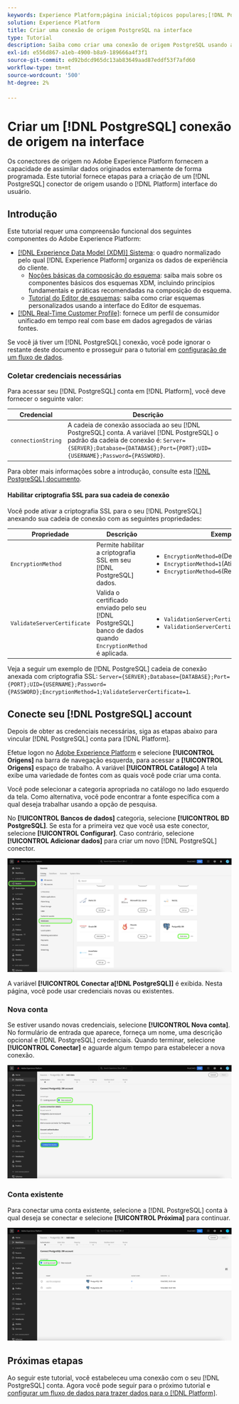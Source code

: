 ```yaml
---
keywords: Experience Platform;página inicial;tópicos populares;[!DNL PostgreSQL];[!DNL PostgreSQL]; PostgreSQL
solution: Experience Platform
title: Criar uma conexão de origem PostgreSQL na interface
type: Tutorial
description: Saiba como criar uma conexão de origem PostgreSQL usando a interface do usuário do Adobe Experience Platform.
exl-id: e556d867-a1eb-4900-b8a9-189666a4f3f1
source-git-commit: ed92bdcd965dc13ab83649aad87eddf53f7afd60
workflow-type: tm+mt
source-wordcount: '500'
ht-degree: 2%

---
```


# Criar um [!DNL PostgreSQL] conexão de origem na interface

Os conectores de origem no Adobe Experience Platform fornecem a capacidade de assimilar dados originados externamente de forma programada. Este tutorial fornece etapas para a criação de um [!DNL PostgreSQL] conector de origem usando o [!DNL Platform] interface do usuário.

## Introdução

Este tutorial requer uma compreensão funcional dos seguintes componentes do Adobe Experience Platform:

* [[!DNL Experience Data Model (XDM)] Sistema](../../../../../xdm/home.md): o quadro normalizado pelo qual [!DNL Experience Platform] organiza os dados de experiência do cliente.
   * [Noções básicas da composição do esquema](../../../../../xdm/schema/composition.md): saiba mais sobre os componentes básicos dos esquemas XDM, incluindo princípios fundamentais e práticas recomendadas na composição do esquema.
   * [Tutorial do Editor de esquemas](../../../../../xdm/tutorials/create-schema-ui.md): saiba como criar esquemas personalizados usando a interface do Editor de esquemas.
* [[!DNL Real-Time Customer Profile]](../../../../../profile/home.md): fornece um perfil de consumidor unificado em tempo real com base em dados agregados de várias fontes.

Se você já tiver um [!DNL PostgreSQL] conexão, você pode ignorar o restante deste documento e prosseguir para o tutorial em [configuração de um fluxo de dados](../../dataflow/databases.md).

### Coletar credenciais necessárias

Para acessar seu [!DNL PostgreSQL] conta em [!DNL Platform], você deve fornecer o seguinte valor:

| Credencial | Descrição |
| ---------- | ----------- |
| `connectionString` | A cadeia de conexão associada ao seu [!DNL PostgreSQL] conta. A variável [!DNL PostgreSQL] o padrão da cadeia de conexão é: `Server={SERVER};Database={DATABASE};Port={PORT};UID={USERNAME};Password={PASSWORD}`. |

Para obter mais informações sobre a introdução, consulte esta [[!DNL PostgreSQL] documento](https://www.postgresql.org/docs/9.2/app-psql.html).

#### Habilitar criptografia SSL para sua cadeia de conexão

Você pode ativar a criptografia SSL para o seu [!DNL PostgreSQL] anexando sua cadeia de conexão com as seguintes propriedades:

| Propriedade | Descrição | Exemplo |
| --- | --- | --- |
| `EncryptionMethod` | Permite habilitar a criptografia SSL em seu [!DNL PostgreSQL] dados. | <uL><li>`EncryptionMethod=0`(Desativado)</li><li>`EncryptionMethod=1`(Ativado)</li><li>`EncryptionMethod=6`(RequestSSL)</li></ul> |
| `ValidateServerCertificate` | Valida o certificado enviado pelo seu [!DNL PostgreSQL] banco de dados quando `EncryptionMethod` é aplicada. | <uL><li>`ValidationServerCertificate=0`(Desativado)</li><li>`ValidationServerCertificate=1`(Ativado)</li></ul> |

Veja a seguir um exemplo de [!DNL PostgreSQL] cadeia de conexão anexada com criptografia SSL: `Server={SERVER};Database={DATABASE};Port={PORT};UID={USERNAME};Password={PASSWORD};EncryptionMethod=1;ValidateServerCertificate=1`.

## Conecte seu [!DNL PostgreSQL] account

Depois de obter as credenciais necessárias, siga as etapas abaixo para vincular [!DNL PostgreSQL] conta para [!DNL Platform].

Efetue logon no [Adobe Experience Platform](https://platform.adobe.com) e selecione **[!UICONTROL Origens]** na barra de navegação esquerda, para acessar a **[!UICONTROL Origens]** espaço de trabalho. A variável **[!UICONTROL Catálogo]** A tela exibe uma variedade de fontes com as quais você pode criar uma conta.

Você pode selecionar a categoria apropriada no catálogo no lado esquerdo da tela. Como alternativa, você pode encontrar a fonte específica com a qual deseja trabalhar usando a opção de pesquisa.

No **[!UICONTROL Bancos de dados]** categoria, selecione **[!UICONTROL BD PostgreSQL]**. Se esta for a primeira vez que você usa este conector, selecione **[!UICONTROL Configurar]**. Caso contrário, selecione **[!UICONTROL Adicionar dados]** para criar um novo [!DNL PostgreSQL] conector.

![](../../../../images/tutorials/create/postgresql/catalog.png)

A variável **[!UICONTROL Conectar a[!DNL PostgreSQL]]** é exibida. Nesta página, você pode usar credenciais novas ou existentes.

### Nova conta

Se estiver usando novas credenciais, selecione **[!UICONTROL Nova conta]**. No formulário de entrada que aparece, forneça um nome, uma descrição opcional e [!DNL PostgreSQL] credenciais. Quando terminar, selecione **[!UICONTROL Conectar]** e aguarde algum tempo para estabelecer a nova conexão.

![](../../../../images/tutorials/create/postgresql/new.png)

### Conta existente

Para conectar uma conta existente, selecione a [!DNL PostgreSQL] conta à qual deseja se conectar e selecione **[!UICONTROL Próxima]** para continuar.

![](../../../../images/tutorials/create/postgresql/existing.png)

## Próximas etapas

Ao seguir este tutorial, você estabeleceu uma conexão com o seu [!DNL PostgreSQL] conta. Agora você pode seguir para o próximo tutorial e [configurar um fluxo de dados para trazer dados para o [!DNL Platform]](../../dataflow/databases.md).
